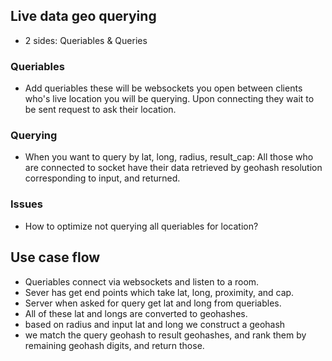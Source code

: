 
## Live data geo querying
- 2 sides: Queriables & Queries

### Queriables
- Add queriables these will be websockets you open between clients who's live location you will be querying. Upon connecting they wait to be sent request to ask their location.

### Querying
- When you want to query by lat, long, radius, result_cap: All those who are connected to socket have their data retrieved by geohash resolution corresponding to input, and returned.

### Issues
- How to optimize not querying all queriables for location?

## Use case flow
- Queriables connect via websockets and listen to a room.
- Sever has get end points which take lat, long, proximity, and cap.
- Server when asked for query get lat and long from queriables.
- All of these lat and longs are converted to geohashes.
- based on radius and input lat and long we construct a geohash
- we match the query geohash to result geohashes, and rank them by remaining geohash digits, and return those.